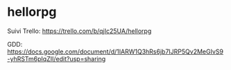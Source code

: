 # hellorpg

Suivi Trello: https://trello.com/b/qjIc25UA/hellorpg

GDD: https://docs.google.com/document/d/1IARW1Q3hRs6jb7IJRP5Qv2MeGIvS9-yhRSTm6pIqZII/edit?usp=sharing
